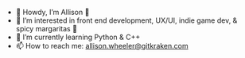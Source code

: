 - 🤠 Howdy, I’m Allison 👋
- 👀 I’m interested in front end development, UX/UI, indie game dev, & spicy margaritas 🍹
- 🌱 I’m currently learning Python & C++
- 📫 How to reach me: allison.wheeler@gitkraken.com

<!---
AllisonGKC/AllisonGKC is a ✨ special ✨ repository because its `README.md` (this file) appears on your GitHub profile.
You can click the Preview link to take a look at your changes.
--->
